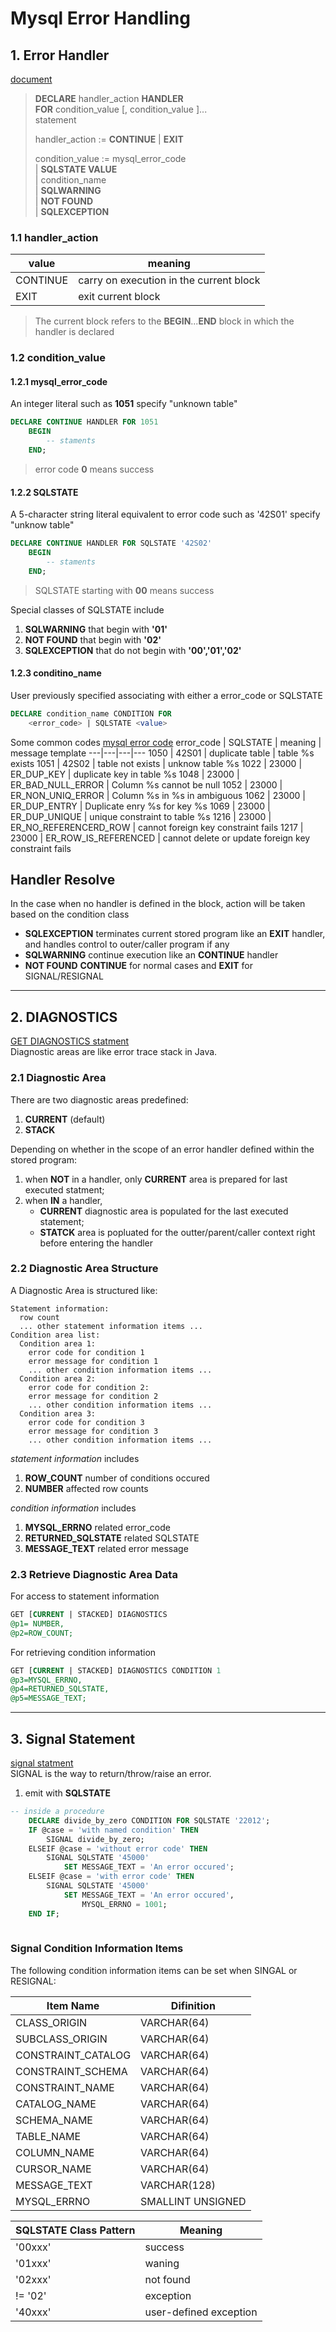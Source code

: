 # Mysql Error Handling

## 1. Error Handler
[document][offical]
> **DECLARE** handler_action **HANDLER**  
> **FOR** condition_value [, condition_value ]...  
> statement
>
> handler_action := **CONTINUE** | **EXIT**  
>
> condition_value := mysql_error_code  
> | **SQLSTATE VALUE**     
> | condition_name  
> | **SQLWARNING**  
> | **NOT FOUND**  
> | **SQLEXCEPTION**


### 1.1 handler_action
value | meaning
---|---
CONTINUE|carry on execution in the current block
EXIT|exit current block

> The current block refers to the **BEGIN**...**END** block in which the handler is declared


### 1.2 condition_value

#### 1.2.1 mysql_error_code
An integer literal such as **1051** specify "unknown table"
```sql
DECLARE CONTINUE HANDLER FOR 1051
    BEGIN
        -- staments
    END;
```
> error code **0** means success

#### 1.2.2 SQLSTATE
A 5-character string literal equivalent to error code such as '42S01' specify "unknow table"
```sql
DECLARE CONTINUE HANDLER FOR SQLSTATE '42S02'
    BEGIN
        -- staments
    END;
```
> SQLSTATE starting with **00** means success

Special classes of SQLSTATE include 
1. **SQLWARNING** that begin with **'01'**
1. **NOT FOUND** that begin with **'02'**
1. **SQLEXCEPTION** that do not begin with **'00','01','02'** 

#### 1.2.3 conditino_name
User previously specified associating with either a error_code or SQLSTATE
```sql
DECLARE condition_name CONDITION FOR 
    <error_code> | SQLSTATE <value>
```
Some common codes [mysql error code][mysql_error_code_list]
error_code | SQLSTATE | meaning | message template
---|---|---|---
1050 | 42S01 | duplicate table | table %s exists
1051 | 42S02 | table not exists | unknow table %s
1022 | 23000 | ER_DUP_KEY | duplicate key in table %s
1048 | 23000 | ER_BAD_NULL_ERROR | Column %s cannot be null
1052 | 23000 | ER_NON_UNIQ_ERROR | Column %s in %s in ambiguous
1062 | 23000 | ER_DUP_ENTRY | Duplicate enry %s for key %s
1069 | 23000 | ER_DUP_UNIQUE | unique constraint to table %s
1216 | 23000 | ER_NO_REFERENCERD_ROW | cannot foreign key constraint fails
1217 | 23000 | ER_ROW_IS_REFERENCED | cannot delete or update foreign key constraint fails 



## Handler Resolve
In the case when no handler is defined in the block, action will be taken based on the condition class
* **SQLEXCEPTION** terminates current stored program like an **EXIT** handler, and handles control to outer/caller program if any
* **SQLWARNING** continue execution like an **CONTINUE** handler
* **NOT FOUND** **CONTINUE** for normal cases and **EXIT** for SIGNAL/RESIGNAL 

---

## 2. DIAGNOSTICS
[GET DIAGNOSTICS statment][get_diagnostics]  
Diagnostic areas are like error trace stack in Java.


### 2.1 Diagnostic Area
There are two diagnostic areas predefined: 
1. **CURRENT** (default) 
2. **STACK**

Depending on whether in the scope of an error handler defined within the stored program:
1. when **NOT** in a handler,  only **CURRENT** area is prepared for last executed statment;
2. when **IN** a handler,
    * **CURRENT** diagnostic area is populated for the last executed statement;
    * **STATCK** area is popluated for the outter/parent/caller context right before entering the handler

### 2.2 Diagnostic Area Structure
A Diagnostic Area is structured like:
```
Statement information:
  row count
  ... other statement information items ...
Condition area list:
  Condition area 1:
    error code for condition 1
    error message for condition 1
    ... other condition information items ...
  Condition area 2:
    error code for condition 2:
    error message for condition 2
    ... other condition information items ...
  Condition area 3:
    error code for condition 3
    error message for condition 3
    ... other condition information items ...
```
*statement information* includes
1. **ROW_COUNT** number of conditions occured
1. **NUMBER** affected row counts 

*condition information* includes
1. **MYSQL_ERRNO** related error_code
1. **RETURNED_SQLSTATE** related SQLSTATE
1. **MESSAGE_TEXT** related error message

### 2.3 Retrieve Diagnostic Area Data
For access to statement information
```sql
GET [CURRENT | STACKED] DIAGNOSTICS 
@p1= NUMBER, 
@p2=ROW_COUNT;
```

For retrieving condition information
```sql
GET [CURRENT | STACKED] DIAGNOSTICS CONDITION 1
@p3=MYSQL_ERRNO, 
@p4=RETURNED_SQLSTATE, 
@p5=MESSAGE_TEXT;
```

---

## 3. Signal Statement
[signal statment][signal_statement]  
SIGNAL is the way to return/throw/raise an error.

1. emit with **SQLSTATE**
```sql
-- inside a procedure
    DECLARE divide_by_zero CONDITION FOR SQLSTATE '22012';
    IF @case = 'with named condition' THEN
        SIGNAL divide_by_zero;
    ELSEIF @case = 'without error code' THEN 
        SIGNAL SQLSTATE '45000'
            SET MESSAGE_TEXT = 'An error occured';
    ELSEIF @case = 'with error code' THEN
        SIGNAL SQLSTATE '45000'
            SET MESSAGE_TEXT = 'An error occured',
                MYSQL_ERRNO = 1001;
    END IF;
    
```

### Signal Condition Information Items
The following condition information items can be set when SINGAL or RESIGNAL:

Item Name | Difinition
---|---
CLASS_ORIGIN          | VARCHAR(64)
SUBCLASS_ORIGIN       | VARCHAR(64)
CONSTRAINT_CATALOG    | VARCHAR(64)
CONSTRAINT_SCHEMA     | VARCHAR(64)
CONSTRAINT_NAME       | VARCHAR(64)
CATALOG_NAME          | VARCHAR(64)
SCHEMA_NAME           | VARCHAR(64)
TABLE_NAME            | VARCHAR(64)
COLUMN_NAME           | VARCHAR(64)
CURSOR_NAME           | VARCHAR(64)
MESSAGE_TEXT          | VARCHAR(128)
MYSQL_ERRNO           | SMALLINT UNSIGNED


SQLSTATE Class Pattern | Meaning
---|---
'00xxx' | success
'01xxx' | waning
'02xxx' | not found
!= '02' | exception
'40xxx' | user-defined exception






[offical]: https://dev.mysql.com/doc/refman/8.0/en/declare-handler.html
[mysql_error_code_list]: https://dev.mysql.com/doc/refman/8.0/en/server-error-reference.html
[get_diagnostics]: https://dev.mysql.com/doc/refman/8.0/en/get-diagnostics.html
[signal_statement]: https://dev.mysql.com/doc/refman/8.0/en/signal.html




